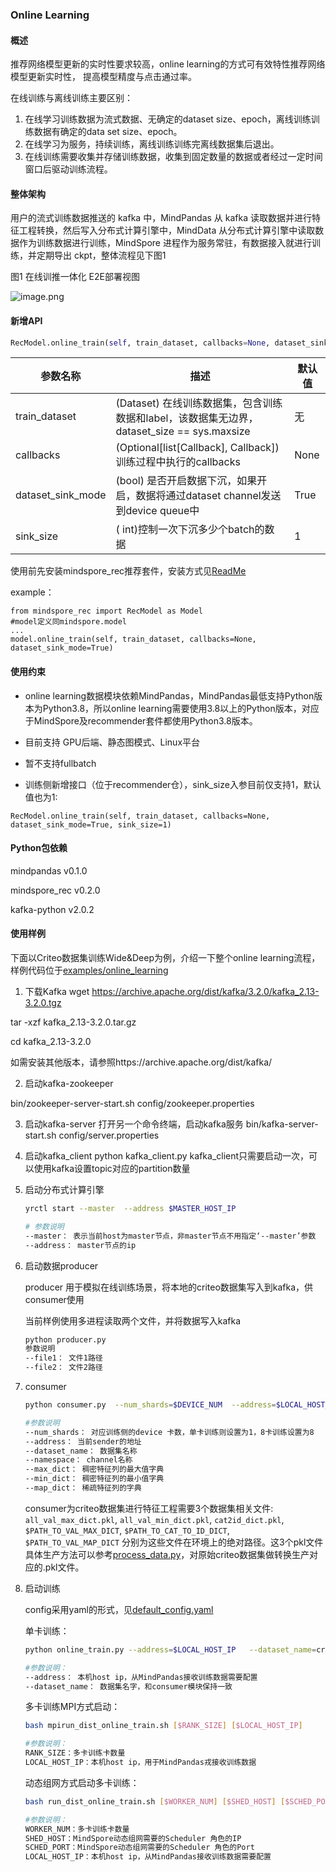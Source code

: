 ### Online Learning

#### 概述

推荐网络模型更新的实时性要求较高，online learning的方式可有效特性推荐网络模型更新实时性， 提高模型精度与点击通过率。

在线训练与离线训练主要区别：

1. 在线学习训练数据为流式数据、无确定的dataset size、epoch，离线训练训练数据有确定的data set size、epoch。
2. 在线学习为服务，持续训练，离线训练训练完离线数据集后退出。
3. 在线训练需要收集并存储训练数据，收集到固定数量的数据或者经过一定时间窗口后驱动训练流程。



#### 整体架构

用户的流式训练数据推送的 kafka 中，MindPandas 从 kafka 读取数据并进行特征工程转换，然后写入分布式计算引擎中，MindData 从分布式计算引擎中读取数据作为训练数据进行训练，MindSpore 进程作为服务常驻，有数据接入就进行训练，并定期导出 ckpt，整体流程见下图1

图1  在线训推一体化 E2E部署视图

![image.png](https://foruda.gitee.com/images/1665653730199149252/d77df81a_7356746.png)



#### 新增API

```python
RecModel.online_train(self, train_dataset, callbacks=None, dataset_sink_mode=True, sink_size=1)
```

| 参数名称          | 描述                                                                                       | 默认值 |
| ----------------- | ------------------------------------------------------------------------------------------ | ------ |
| train_dataset     | (Dataset) 在线训练数据集，包含训练数据和label，该数据集无边界，dataset_size == sys.maxsize | 无     |
| callbacks         | (Optional[list[Callback], Callback]) 训练过程中执行的callbacks                             | None   |
| dataset_sink_mode | (bool) 是否开启数据下沉，如果开启，数据将通过dataset channel发送到device queue中           | True   |
| sink_size         | ( int)控制一次下沉多少个batch的数据                                                        | 1      |


使用前先安装mindspore_rec推荐套件，安装方式见[ReadMe](../../README.md)

example：
```
from mindspore_rec import RecModel as Model
#model定义同mindspore.model
...
model.online_train(self, train_dataset, callbacks=None, dataset_sink_mode=True)

```



#### 使用约束

- online learning数据模块依赖MindPandas，MindPandas最低支持Python版本为Python3.8，所以online learning需要使用3.8以上的Python版本，对应于MindSpore及recommender套件都使用Python3.8版本。

- 目前支持 GPU后端、静态图模式、Linux平台
- 暂不支持fullbatch
- 训练侧新增接口（位于recommender仓），sink_size入参目前仅支持1，默认值也为1:

```
RecModel.online_train(self, train_dataset, callbacks=None, dataset_sink_mode=True, sink_size=1)
```



#### Python包依赖

mindpandas  v0.1.0

mindspore_rec  v0.2.0

kafka-python v2.0.2



#### 使用样例

下面以Criteo数据集训练Wide&Deep为例，介绍一下整个online learning流程，样例代码位于[examples/online_learning](../../examples/online_learning)

1. 下载Kafka
wget https://archive.apache.org/dist/kafka/3.2.0/kafka_2.13-3.2.0.tgz

tar -xzf kafka_2.13-3.2.0.tar.gz

cd kafka_2.13-3.2.0

如需安装其他版本，请参照https://archive.apache.org/dist/kafka/

2. 启动kafka-zookeeper

bin/zookeeper-server-start.sh config/zookeeper.properties

3. 启动kafka-server
打开另一个命令终端，启动kafka服务
bin/kafka-server-start.sh config/server.properties

4. 启动kafka_client
python kafka_client.py
kafka_client只需要启动一次，可以使用kafka设置topic对应的partition数量

5. 启动分布式计算引擎

   ```bash
   yrctl start --master  --address $MASTER_HOST_IP  
   
   # 参数说明
   --master： 表示当前host为master节点，非master节点不用指定‘--master’参数
   --address： master节点的ip
   ```

6. 启动数据producer

   producer 用于模拟在线训练场景，将本地的criteo数据集写入到kafka，供consumer使用
   
   当前样例使用多进程读取两个文件，并将数据写入kafka

   ```bash
   python producer.py
   参数说明
   --file1： 文件1路径
   --file2： 文件2路径
   ```

8. consumer

   ```bash
   python consumer.py  --num_shards=$DEVICE_NUM  --address=$LOCAL_HOST_IP  --max_dict=$PATH_TO_VAL_MAX_DICT  --min_dict=$PATH_TO_CAT_TO_ID_DICT  --map_dict=$PATH_TO_VAL_MAP_DICT
   
   #参数说明
   --num_shards： 对应训练侧的device 卡数，单卡训练则设置为1，8卡训练设置为8
   --address： 当前sender的地址
   --dataset_name： 数据集名称
   --namespace： channel名称
   --max_dict： 稠密特征列的最大值字典
   --min_dict： 稠密特征列的最小值字典
   --map_dict： 稀疏特征列的字典
   ```

   consumer为criteo数据集进行特征工程需要3个数据集相关文件: `all_val_max_dict.pkl`, `all_val_min_dict.pkl`, `cat2id_dict.pkl`, `$PATH_TO_VAL_MAX_DICT`, `$PATH_TO_CAT_TO_ID_DICT`, `$PATH_TO_VAL_MAP_DICT` 分别为这些文件在环境上的绝对路径。这3个pkl文件具体生产方法可以参考[process_data.py](../../datasets/criteo_1tb/process_data.py)，对原始criteo数据集做转换生产对应的.pkl文件。

9. 启动训练

   config采用yaml的形式，见[default_config.yaml](../../examples/online_learning/default_config.yaml)

   单卡训练：

   ```bash
   python online_train.py --address=$LOCAL_HOST_IP   --dataset_name=criteo 
   
   #参数说明：
   --address： 本机host ip，从MindPandas接收训练数据需要配置
   --dataset_name： 数据集名字，和consumer模块保持一致
   ```

   多卡训练MPI方式启动：

   ```bash
   bash mpirun_dist_online_train.sh [$RANK_SIZE] [$LOCAL_HOST_IP]
   
   #参数说明：
   RANK_SIZE：多卡训练卡数量
   LOCAL_HOST_IP：本机host ip，用于MindPandas戎接收训练数据
   ```

   动态组网方式启动多卡训练：

   ```bash
   bash run_dist_online_train.sh [$WORKER_NUM] [$SHED_HOST] [$SCHED_PORT] [$LOCAL_HOST_IP]
   
   #参数说明：
   WORKER_NUM：多卡训练卡数量
   SHED_HOST：MindSpore动态组网需要的Scheduler 角色的IP
   SCHED_PORT：MindSpore动态组网需要的Scheduler 角色的Port
   LOCAL_HOST_IP：本机host ip，从MindPandas接收训练数据需要配置
   ```
